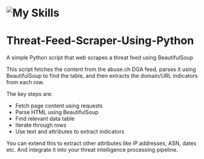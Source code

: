 # ![My Skills](https://skillicons.dev/icons?i=python,vscode,git,github) 
# Threat-Feed-Scraper-Using-Python
A simple Python script that web scrapes a threat feed using BeautifulSoup

This script fetches the content from the abuse.ch DGA feed, parses it using BeautifulSoup to find the table, and then extracts the domain/URL indicators from each row.

The key steps are:

- Fetch page content using requests
- Parse HTML using BeautifulSoup
- Find relevant data table
- Iterate through rows
- Use text and attributes to extract indicators

You can extend this to extract other attributes like IP addresses, ASN, dates etc. And integrate it into your threat intelligence processing pipeline.
